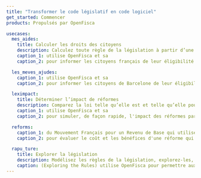 ```yaml
---
title: "Transformer le code législatif en code logiciel"
get_started: Commencer
products: Propulsés par OpenFisca

usecases:
  mes_aides:
    title: Calculer les droits des citoyens
    description: Calculez toute règle de la législation à partir d’une situation individuelle.
    caption_1: utilise OpenFisca et sa
    caption_2: pour informer les citoyens français de leur éligibilité aux aides nationales et locales.

  les_meves_ajudes:
    caption_1: utilise OpenFisca et sa
    caption_2: pour informer les citoyens de Barcelone de leur éligibilité aux aides sociales.

  leximpact:
    title: Déterminer l’impact de réformes
    description: Comparez la loi telle qu’elle est et telle qu’elle pourrait être.
    caption_1: utilise OpenFisca et sa
    caption_2: pour simuler, de façon rapide, l'impact des réformes paramétriques de l'impôt sur le revenu sur des ménages.

  reforms:
    caption_1: du Mouvement Français pour un Revenu de Base qui utilise OpenFisca et sa
    caption_2: pour évaluer le coût et les bénéfices d'une réforme qui instaurerait un revenu de base en France.

  rapu_ture:
    title: Explorer la législation
    description: Modélisez les règles de la législation, explorez-les, et en évaluez l'éligibilité des citoyens.
    caption: (Exploring the Rules) utilise OpenFisca pour permettre aux citoyens, aux agents publics, aux experts métier, et aux développeurs d'explorer les règles de la législation néo-zélandaise.
---
```

